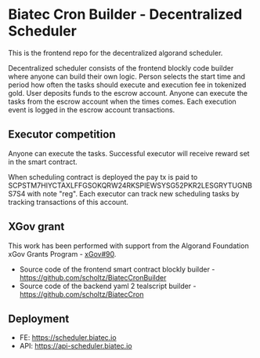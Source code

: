 # Biatec Cron Builder - Decentralized Scheduler

This is the frontend repo for the decentralized algorand scheduler.

Decentralized scheduler consists of the frontend blockly code builder where anyone can build their own logic. Person selects the start time and period how often the tasks should execute and execution fee in tokenized gold. User deposits funds to the escrow account. Anyone can execute the tasks from the escrow account when the times comes. Each execution event is logged in the escrow account transactions.

## Executor competition

Anyone can execute the tasks. Successful executor will receive reward set in the smart contract. 

When scheduling contract is deployed the pay tx is paid to SCPSTM7HIYCTAXLFFGSOKQRW24RKSPIEWSYSG52PKR2LESGRYTUGNBS7S4 with note "reg". Each executor can track new scheduling tasks by tracking transactions of this account.

## XGov grant

This work has been performed with support from the Algorand Foundation xGov Grants Program - [xGov#90](https://github.com/algorandfoundation/xGov/blob/main/Proposals/xgov-90.md).

- Source code of the frontend smart contract blockly builder - https://github.com/scholtz/BiatecCronBuilder
- Source code of the backend yaml 2 tealscript builder - https://github.com/scholtz/BiatecCron

## Deployment

- FE: https://scheduler.biatec.io
- API: https://api-scheduler.biatec.io
